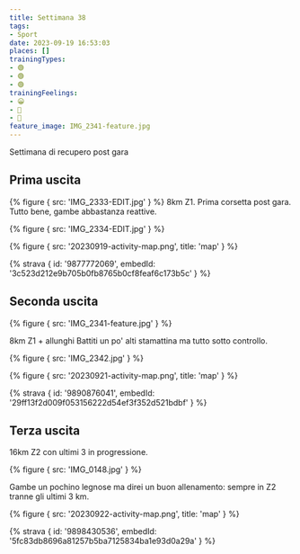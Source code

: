 ```yaml
---
title: Settimana 38
tags:
- Sport
date: 2023-09-19 16:53:03
places: []
trainingTypes:
- 🟢
- 🟢
- 🟢
trainingFeelings:
- 😀
- 🙂
- 🙂
feature_image: IMG_2341-feature.jpg
---
```


Settimana di recupero post gara
<!--more-->

## Prima uscita

{% figure { src: 'IMG_2333-EDIT.jpg' } %}
8km Z1. Prima corsetta post gara. Tutto bene, gambe abbastanza reattive.

{% figure { src: 'IMG_2334-EDIT.jpg' } %}

{% figure { src: '20230919-activity-map.png', title: 'map' } %}

{% strava { id: '9877772069', embedId: '3c523d212e9b705b0fb8765b0cf8feaf6c173b5c' } %}

## Seconda uscita
{% figure { src: 'IMG_2341-feature.jpg' } %}

8km Z1 + allunghi
Battiti un po' alti stamattina ma tutto sotto controllo.

{% figure { src: 'IMG_2342.jpg' } %}

{% figure { src: '20230921-activity-map.png', title: 'map' } %}

{% strava { id: '9890876041', embedId: '29ff13f2d009f053156222d54ef3f352d521bdbf' } %}

## Terza uscita

16km Z2 con ultimi 3 in progressione.

{% figure { src: 'IMG_0148.jpg' } %}

Gambe un pochino legnose ma direi un buon allenamento: sempre in Z2 tranne gli ultimi 3 km.

{% figure { src: '20230922-activity-map.png', title: 'map' } %}

{% strava { id: '9898430536', embedId: '5fc83db8696a81257b5ba7125834ba1e93d0a29a' } %}